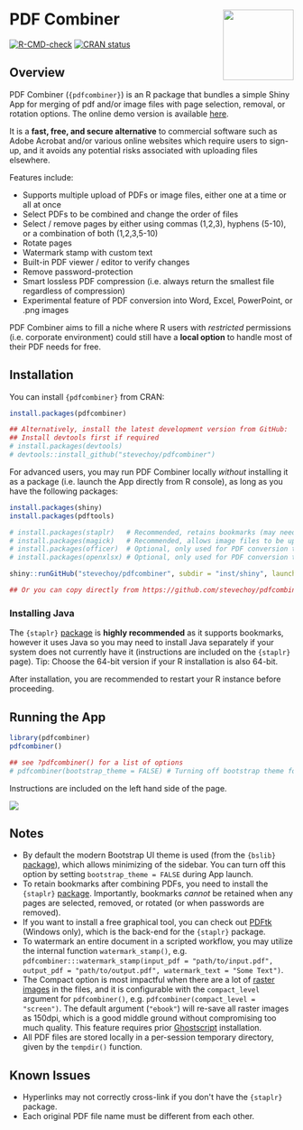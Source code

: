 
# PDF Combiner <img align="right" src = "www/logof.png" width="125px">

<!-- badges: start -->
[![R-CMD-check](https://github.com/stevechoy/pdfcombiner/actions/workflows/R-CMD-check.yaml/badge.svg)](https://github.com/stevechoy/pdfcombiner/actions/workflows/R-CMD-check.yaml)
[![CRAN status](https://www.r-pkg.org/badges/version/pdfcombiner)](https://CRAN.R-project.org/package=pdfcombiner)
<!-- badges: end -->

## Overview

PDF Combiner (`{pdfcombiner}`) is an R package that bundles a simple Shiny App for merging of pdf and/or image files with page selection, removal, or rotation options. The online demo version is available [here](https://lagom.shinyapps.io/pdfcombiner/).  

It is a **fast, free, and secure alternative** to commercial software such as Adobe Acrobat and/or various online websites which require users to sign-up, and it avoids any potential risks associated with uploading files elsewhere.    

Features include:  
- Supports multiple upload of PDFs or image files, either one at a time or all at once  
- Select PDFs to be combined and change the order of files  
- Select / remove pages by either using commas (1,2,3), hyphens (5-10), or a combination of both (1,2,3,5-10)  
- Rotate pages  
- Watermark stamp with custom text
- Built-in PDF viewer / editor to verify changes  
- Remove password-protection  
- Smart lossless PDF compression (i.e. always return the smallest file regardless of compression)
- Experimental feature of PDF conversion into Word, Excel, PowerPoint, or .png images  

PDF Combiner aims to fill a niche where R users with *restricted* permissions (i.e. corporate environment) could still have a **local option** to handle most of their PDF needs for free.

## Installation

You can install `{pdfcombiner}` from CRAN: 

``` r
install.packages(pdfcombiner)

## Alternatively, install the latest development version from GitHub:
## Install devtools first if required
# install.packages(devtools)
# devtools::install_github("stevechoy/pdfcombiner")
```

For advanced users, you may run PDF Combiner locally *without* installing it as a package (i.e. launch the App directly from R console), as long as you have the following packages:  

``` r
install.packages(shiny)
install.packages(pdftools)

# install.packages(staplr)   # Recommended, retains bookmarks (may need separate Java installation)
# install.packages(magick)   # Recommended, allows image files to be uploaded
# install.packages(officer)  # Optional, only used for PDF conversion to Word / Powerpoint
# install.packages(openxlsx) # Optional, only used for PDF conversion to Excel

shiny::runGitHub("stevechoy/pdfcombiner", subdir = "inst/shiny", launch.browser = TRUE)

## Or you can copy directly from https://github.com/stevechoy/pdfcombiner/blob/main/inst/shiny/app.R
```

### Installing Java

The `{staplr}` [package](https://github.com/pridiltal/staplr/) is **highly recommended** as it supports bookmarks, however it uses Java so you may need to install Java separately if your system does not currently have it (instructions are included on the `{staplr}` page). Tip: Choose the 64-bit version if your R installation is also 64-bit.  

After installation, you are recommended to restart your R instance before proceeding.  

## Running the App

``` r
library(pdfcombiner)
pdfcombiner()

## see ?pdfcombiner() for a list of options
# pdfcombiner(bootstrap_theme = FALSE) # Turning off bootstrap theme for older versions of shiny
```

Instructions are included on the left hand side of the page.

![](www/example2.png)

## Notes

- By default the modern Bootstrap UI theme is used (from the `{bslib}` [package](https://github.com/rstudio/bslib)), which allows minimizing of the sidebar. You can turn off this option by setting `bootstrap_theme = FALSE` during App launch.  
- To retain bookmarks after combining PDFs, you need to install the `{staplr}` [package](https://github.com/pridiltal/staplr/). Importantly, bookmarks *cannot* be retained when any pages are selected, removed, or rotated (or when passwords are removed).  
- If you want to install a free graphical tool, you can check out [PDFtk](https://www.pdflabs.com/tools/pdftk-the-pdf-toolkit/) (Windows only), which is the back-end for the `{staplr}` package.  
- To watermark an entire document in a scripted workflow, you may utilize the internal function `watermark_stamp()`, e.g. `pdfcombiner:::watermark_stamp(input_pdf = "path/to/input.pdf", output_pdf = "path/to/output.pdf", watermark_text = "Some Text")`.  
- The Compact option is most impactful when there are a lot of [raster images](https://en.wikipedia.org/wiki/Raster_graphics) in the files, and it is configurable with the `compact_level` argument for `pdfcombiner()`, e.g. `pdfcombiner(compact_level = "screen")`. The default argument (`"ebook"`) will re-save all raster images as 150dpi, which is a good middle ground without compromising too much quality. This feature requires prior [Ghostscript](https://ghostscript.com/releases/gsdnld.html) installation.  
- All PDF files are stored locally in a per-session temporary directory, given by the `tempdir()` function.  

## Known Issues

- Hyperlinks may not correctly cross-link if you don't have the `{staplr}` package.  
- Each original PDF file name must be different from each other.  
